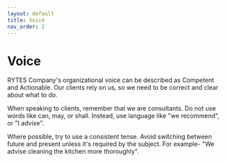 ```yaml
---
layout: default
title: Voice
nav_order: 2
---
```

# Voice
RYTES Company's organizational voice can be described as Competent and Actionable. Our clients rely on us, so we need to be correct and clear about what to do. 

When speaking to clients, remember that we are consultants. Do not use words like can, may, or shall. Instead, use language like "we recommend", or "I advise". 

Where possible, try to use a consistent tense. Avoid switching between future and present unless it's required by the subject. For example- "We advise cleaning the kitchen more thoroughly".
